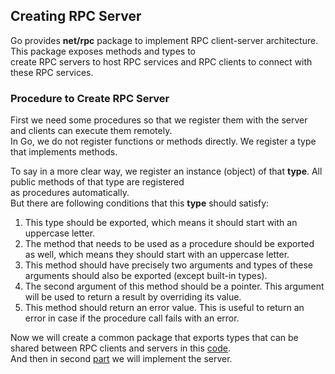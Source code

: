 ## Creating RPC Server

Go provides <b>net/rpc</b> package to implement RPC client-server architecture. This package exposes methods and types to <br> create RPC servers to host RPC services and RPC clients to connect with these RPC services. <br>

### Procedure to Create RPC Server

First we need some procedures so that we register them with the server and clients can execute them remotely. <br>
In Go, we do not register functions or methods directly. We register a type that implements methods. <br>

To say in a more clear way, we register an instance (object) of that <b>type</b>. All public methods of that type are registered<br>
as procedures automatically. <br>
But there are following conditions that this <b>type</b> should satisfy:
1. This type should be exported, which means it should start with an uppercase letter.<br>
2. The method that needs to be used as a procedure should be exported as well, which means they should start with an uppercase letter.
3. This method should have precisely two arguments and types of these arguments should also be exported (except built-in types).
4. The second argument of this method should be a pointer. This argument will be used to return a result by overriding its value.
5. This method should return an error value. This is useful to return an error in case if the procedure call fails with an error.

Now we will create a common package that exports types that can be shared between RPC clients and servers in this [code](https://github.com/aaditya29/Microservices-With-Go/blob/master/Part_10/Creating%20An%20RPC%20Server/creatingserver.go).<br>
And then in second [part](https://github.com/aaditya29/Microservices-With-Go/blob/master/Part_10/Creating%20An%20RPC%20Server/implementingserver.go) we will implement the server. <br>
